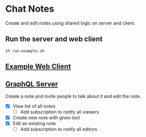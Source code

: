 # Chat Notes

Create and edit notes using shared logic on server and client.

## Run the server and web client

    sh run-example.sh

## [Example Web Client](./client/README.md)

## [GraphQL Server](./server/README.md)


Create a note and invite people to talk about it and edit the note.

- [x] View list of all notes
    - [ ] Add subscription to notify all viewers
- [x] Create new note with given text
- [x] Edit an existing note
    - [ ] Add subscription to notify all editors